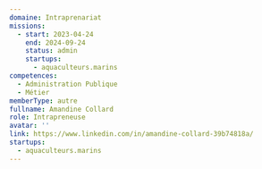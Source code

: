 ```yaml
---
domaine: Intraprenariat
missions:
  - start: 2023-04-24
    end: 2024-09-24
    status: admin
    startups:
      - aquaculteurs.marins
competences:
  - Administration Publique
  - Métier
memberType: autre
fullname: Amandine Collard
role: Intrapreneuse
avatar: ''
link: https://www.linkedin.com/in/amandine-collard-39b74818a/
startups:
  - aquaculteurs.marins
---
```

